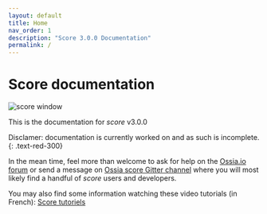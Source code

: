 ```yaml
---
layout: default
title: Home
nav_order: 1
description: "Score 3.0.0 Documentation"
permalink: /
---
```


# Score documentation

![score window](/score-docs/assets/images/score-2.png)

This is the documentation for *score* v3.0.0

Disclamer: documentation is currently worked on and as such is incomplete.
{: .text-red-300}

In the mean time, feel more than welcome to ask for help on the [Ossia.io forum](https://forum.ossia.io) or send a message on [Ossia score Gitter channel](https://gitter.im/OSSIA/score) where you will most likely find a handful of *score* users and developers.

You may also find some information watching these video tutorials (in French): [Score tutoriels](https://vimeo.com/ossia)